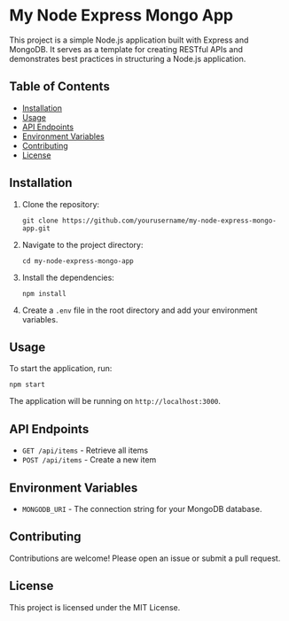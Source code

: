 # My Node Express Mongo App

This project is a simple Node.js application built with Express and MongoDB. It serves as a template for creating RESTful APIs and demonstrates best practices in structuring a Node.js application.

## Table of Contents

- [Installation](#installation)
- [Usage](#usage)
- [API Endpoints](#api-endpoints)
- [Environment Variables](#environment-variables)
- [Contributing](#contributing)
- [License](#license)

## Installation

1. Clone the repository:
   ```
   git clone https://github.com/yourusername/my-node-express-mongo-app.git
   ```

2. Navigate to the project directory:
   ```
   cd my-node-express-mongo-app
   ```

3. Install the dependencies:
   ```
   npm install
   ```

4. Create a `.env` file in the root directory and add your environment variables.

## Usage

To start the application, run:
```
npm start
```

The application will be running on `http://localhost:3000`.

## API Endpoints

- `GET /api/items` - Retrieve all items
- `POST /api/items` - Create a new item

## Environment Variables

- `MONGODB_URI` - The connection string for your MongoDB database.

## Contributing

Contributions are welcome! Please open an issue or submit a pull request.

## License

This project is licensed under the MIT License.